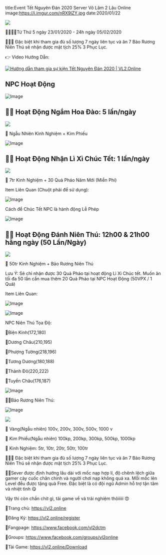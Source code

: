 title:Event Tết Nguyên Đán 2020 Server Võ Lâm 2 Lậu Online
image:https://i.imgur.com/nRX9lZY.jpg
date:2020/01/22


![](https://i.imgur.com/uRbQeHc.png)

🔔🔔🔔🔔Từ Thứ 5 ngày 23/01/2020 - 24h ngày 05/02/2020

🎁🎁🎁 Đặc biệt khi tham gia đủ số lượng 7 ngày liên tục và ăn 7 Bảo Rương Niên Thú sẽ nhận được mật tịch 25% 3 Phục Lục.

👉 Video Hướng Dẫn:

[![Hướng dẫn tham gia sự kiện Tết Nguyên Đán 2020 | VL2.Online](http://img.youtube.com/vi/WRhjX2-L1cE/0.jpg)](http://www.youtube.com/watch?v=WRhjX2-L1cE "Hướng dẫn tham gia sự kiện Tết Nguyên Đán 2020 | VL2.Online")

## NPC Hoạt Động

![Image](https://i.imgur.com/DcwB0A3.jpg)

## 🥇🥇 Hoạt Động Ngắm Hoa Đào: 5 lần/ngày

![](https://i.imgur.com/U0DEf1f.png)

🎁 Ngẫu Nhiên Kinh Nghiệm + Kim Phiếu

![Image](https://i.imgur.com/dggKAZR.jpg)

## 🥈🥈 Hoạt Động Nhận Lì Xì Chúc Tết: 1 lần/ngày

![](https://i.imgur.com/U0DEf1f.png)

🎁 7tr Kinh Nghiệm + 30 Quả Pháo Năm Mới (Miễn Phí)

Item Liên Quan (Chuột phải để sử dụng):

![Image](https://i.imgur.com/1uVP35c.jpg)

Cách để Chúc Tết NPC là hành động Lễ Phép

![Image](https://i.imgur.com/1OMF7fA.jpg)

## 🏅🏅 Hoạt Động Đánh Niên Thú: 12h00 & 21h00 hằng ngày (50 Lần/Ngày)

![](https://i.imgur.com/U0DEf1f.png)

🎁 50tr Kinh Nghiệm + Bảo Rương Niên Thú

Lưu Ý: Sẽ chỉ nhận được 30 Quả Pháo tại hoạt động Lì Xì Chúc tết. Muốn ăn tối đa 50 lần cần mua thêm 20 Quả Pháo tại NPC Hoạt Động (50VPX / 1 Quả)

Item Liên Quan:

![Image](https://i.imgur.com/1msMVA1.jpg)

![Image](https://i.imgur.com/yhMK13D.jpg)

NPC Niên Thú Tọa Độ:

🔰Biện Kinh(172,180)

🔰Dương Châu(210,195)

🔰Phượng Tường(218,196)

🔰Tương Dương(180,188)

🔰Thành Đô(220,222)

🔰Tuyền Châu(176,187)

![Image](https://i.imgur.com/CWtb8I1.jpg)

💎💎Bảo Rương Niên Thú:

![Image](https://i.imgur.com/uluXC3Q.jpg)

![](https://i.imgur.com/U0DEf1f.png)

🎁 Vàng(Ngẫu nhiên) 100v, 200v, 300v, 500v, 1000 v

🎁 Kim Phiếu(Ngẫu nhiên) 100kp, 200kp, 300kp, 500kp, 1000kp 

🎁 Kinh Nghiệm: 5tr, 10tr, 20tr, 50tr, 100tr

🎁🎁🎁 Đặc biệt khi tham gia đủ số lượng 7 ngày liên tục và ăn 7 Bảo Rương Niên Thú sẽ nhận được mật tịch 25% 3 Phục Lục.

👨‍💻Sever được định hướng lâu dài với mốc nạp hợp lí, độ chênh lệch giữa gamer cày cuốc chân chính và người chơi nạp không quá xa. Mỗi mốc lên Level đều được tặng quà Free. Đặc biệt là có đội ngũ Admin hỗ trợ tận tâm và nhiệt tình 😋

Vậy thì còn chần chờ gì, tải game về và trải nghiệm thôiiiii 😍

🔰Trang chủ: https://vl2.online

🔰Đăng Ký: https://vl2.online/register

🔰Fangpage: https://www.facebook.com/vl2dctm

🔰Groups: https://www.facebook.com/groups/vl2online

🔰Tải Game: https://vl2.online/Download
